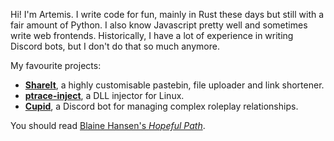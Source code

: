 Hi! I'm Artemis. I write code for fun, mainly in Rust these days but still with
a fair amount of Python. I also know Javascript pretty well and sometimes write
web frontends. Historically, I have a lot of experience in writing Discord bots,
but I don't do that so much anymore.

My favourite projects:
 - [**ShareIt**](https://github.com/pls-shareit), a highly customisable pastebin, file uploader and link shortener.
 - [**ptrace-inject**](https://github.com/Artemis21/ptrace-inject), a DLL injector for Linux.
 - [**Cupid**](https://github.com/cupid-bot), a Discord bot for managing complex roleplay relationships.

You should read [Blaine Hansen's *Hopeful Path*](https://github.com/persistent-democracy/hopeful-path).
